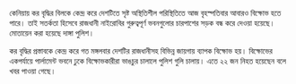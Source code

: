 কেনিয়ায় কর বৃদ্ধির বিলকে কেন্দ্র করে দেশটিতে সৃষ্ট অস্থিতিশীল পরিস্থিতিতে আজ বৃহস্পতিবার আবারও বিক্ষোভ হতে পারে। তাই সতর্কতা হিসেবে রাজধানী নাইরোবির গুরুত্বপূর্ণ ভবনগুলোর চারপাশের সড়ক বন্ধ করে দেওয়া হয়েছে। মোতায়েন করা হয়েছে দাঙ্গা পুলিশ।

কর বৃদ্ধির প্রস্তাবকে কেন্দ্র করে গত মঙ্গলবার দেশটির রাজধানীসহ বিভিন্ন জায়গায় ব্যাপক বিক্ষোভ হয়। বিক্ষোভের একপর্যায়ে পার্লামেন্ট ভবনে ঢুকে বিক্ষোভকারীরা ভাঙচুর চালালে পুলিশ গুলি চালায়। এতে ২২ জন নিহত হয়েছেন বলে খবর পাওয়া গেছে।
